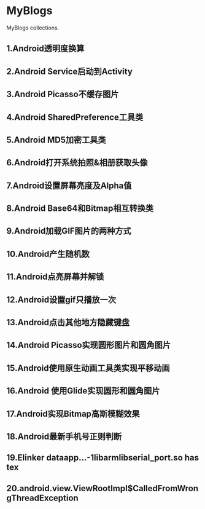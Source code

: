 # MyBlogs
MyBlogs collections.

## 1.Android透明度换算

## 2.Android Service启动到Activity

## 3.Android Picasso不缓存图片

## 4.Android SharedPreference工具类

## 5.Android MD5加密工具类

## 6.Android打开系统拍照&相册获取头像

## 7.Android设置屏幕亮度及Alpha值

## 8.Android Base64和Bitmap相互转换类

## 9.Android加载GIF图片的两种方式

## 10.Android产生随机数

## 11.Android点亮屏幕并解锁

## 12.Android设置gif只播放一次

## 13.Android点击其他地方隐藏键盘

## 14.Android Picasso实现圆形图片和圆角图片

## 15.Android使用原生动画工具类实现平移动画

## 16.Android 使用Glide实现圆形和圆角图片

## 17.Android实现Bitmap高斯模糊效果

## 18.Android最新手机号正则判断

## 19.Elinker dataapp...-1libarmlibserial_port.so has tex

## 20.android.view.ViewRootImpl$CalledFromWrongThreadException